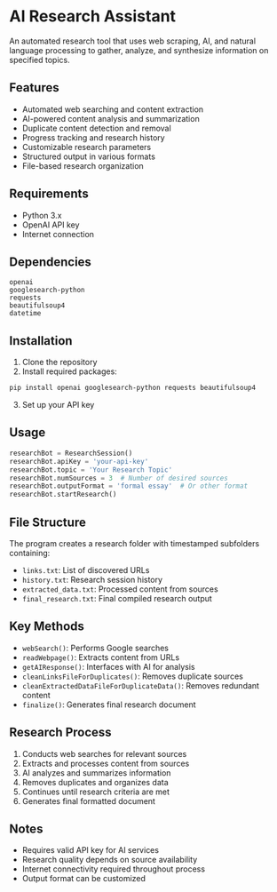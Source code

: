 # AI Research Assistant

An automated research tool that uses web scraping, AI, and natural language processing to gather, analyze, and synthesize information on specified topics.

## Features

- Automated web searching and content extraction
- AI-powered content analysis and summarization
- Duplicate content detection and removal
- Progress tracking and research history
- Customizable research parameters
- Structured output in various formats
- File-based research organization

## Requirements

- Python 3.x
- OpenAI API key
- Internet connection

## Dependencies

```
openai
googlesearch-python
requests
beautifulsoup4
datetime
```

## Installation

1. Clone the repository
2. Install required packages:
```bash
pip install openai googlesearch-python requests beautifulsoup4
```
3. Set up your API key

## Usage

```python
researchBot = ResearchSession()
researchBot.apiKey = 'your-api-key'
researchBot.topic = 'Your Research Topic'
researchBot.numSources = 3  # Number of desired sources
researchBot.outputFormat = 'formal essay'  # Or other format
researchBot.startResearch()
```

## File Structure

The program creates a research folder with timestamped subfolders containing:
- `links.txt`: List of discovered URLs
- `history.txt`: Research session history
- `extracted_data.txt`: Processed content from sources
- `final_research.txt`: Final compiled research output

## Key Methods

- `webSearch()`: Performs Google searches
- `readWebpage()`: Extracts content from URLs
- `getAIResponse()`: Interfaces with AI for analysis
- `cleanLinksFileForDuplicates()`: Removes duplicate sources
- `cleanExtractedDataFileForDuplicateData()`: Removes redundant content
- `finalize()`: Generates final research document

## Research Process

1. Conducts web searches for relevant sources
2. Extracts and processes content from sources
3. AI analyzes and summarizes information
4. Removes duplicates and organizes data
5. Continues until research criteria are met
6. Generates final formatted document

## Notes

- Requires valid API key for AI services
- Research quality depends on source availability
- Internet connectivity required throughout process
- Output format can be customized